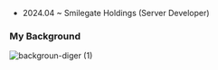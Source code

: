 - 2024.04 ~ Smilegate Holdings (Server Developer)

### My Background


![backgroun-diger (1)](https://github.com/user-attachments/assets/c49cb0da-5c50-4a88-9297-6af8266d2dbc)
